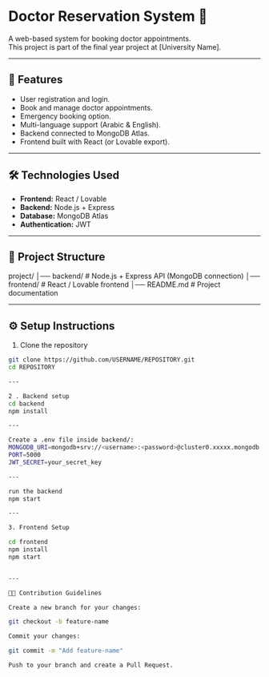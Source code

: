 # Doctor Reservation System 🏥

A web-based system for booking doctor appointments.  
This project is part of the final year project at [University Name].

---

## 🚀 Features
- User registration and login.
- Book and manage doctor appointments.
- Emergency booking option.
- Multi-language support (Arabic & English).
- Backend connected to MongoDB Atlas.
- Frontend built with React (or Lovable export).

---

## 🛠️ Technologies Used
- **Frontend:** React / Lovable
- **Backend:** Node.js + Express
- **Database:** MongoDB Atlas
- **Authentication:** JWT

---

## 📂 Project Structure
project/ │── backend/        # Node.js + Express API (MongoDB connection) │── frontend/       # React / Lovable frontend │── README.md       # Project documentation

---

## ⚙️ Setup Instructions

1. Clone the repository
```bash
git clone https://github.com/USERNAME/REPOSITORY.git
cd REPOSITORY

---

2 . Backend setup 
cd backend
npm install

---

Create a .env file inside backend/:
MONGODB_URI=mongodb+srv://<username>:<password>@cluster0.xxxxx.mongodb.net/doctor_reservation
PORT=5000
JWT_SECRET=your_secret_key

---

run the backend 
npm start

---

3. Frontend Setup

cd frontend
npm install
npm start


---

👨‍💻 Contribution Guidelines

Create a new branch for your changes:

git checkout -b feature-name

Commit your changes:

git commit -m "Add feature-name"

Push to your branch and create a Pull Request.

